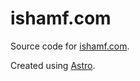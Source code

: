 # ishamf.com

Source code for [ishamf.com](https://ishamf.com/).

Created using [Astro](https://astro.build/).
